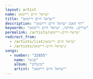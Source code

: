```yaml
---
layout: artist
name: ישראל חיים רייזמאן
title: "ישראל חיים רייזמאן"
description: "דף האמן ישראל חיים רייזמאן"
keywords: "שירים, מוזיקה, ישראל חיים רייזמאן"
permalink: /artists/ישראל-חיים-רייזמאן
redirect_from:
  - /artists/list/ישראל חיים רייזמאן
  - /artists/ישראל-חיים-רייזמאן/
songs:
  - number: "32855"
    name: "פניא"
    album: "סינגלים"
    artist: "ישראל חיים רייזמאן"
---
```

